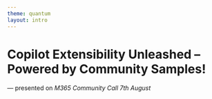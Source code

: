 ```yaml
---
theme: quantum
layout: intro
---
```


# Copilot Extensibility Unleashed – Powered by Community Samples!​

 &mdash; presented on _M365 Community Call 7th August_

